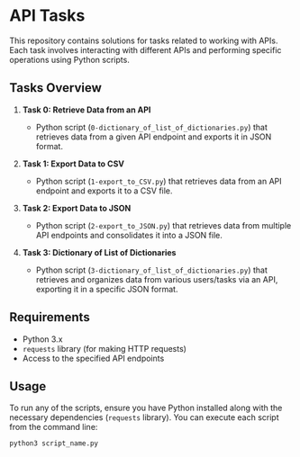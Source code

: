 # API Tasks

This repository contains solutions for tasks related to working with APIs. Each task involves interacting with different APIs and performing specific operations using Python scripts.

## Tasks Overview

1. **Task 0: Retrieve Data from an API**
   - Python script (`0-dictionary_of_list_of_dictionaries.py`) that retrieves data from a given API endpoint and exports it in JSON format.

2. **Task 1: Export Data to CSV**
   - Python script (`1-export_to_CSV.py`) that retrieves data from an API endpoint and exports it to a CSV file.

3. **Task 2: Export Data to JSON**
   - Python script (`2-export_to_JSON.py`) that retrieves data from multiple API endpoints and consolidates it into a JSON file.

4. **Task 3: Dictionary of List of Dictionaries**
   - Python script (`3-dictionary_of_list_of_dictionaries.py`) that retrieves and organizes data from various users/tasks via an API, exporting it in a specific JSON format.

## Requirements

- Python 3.x
- `requests` library (for making HTTP requests)
- Access to the specified API endpoints

## Usage

To run any of the scripts, ensure you have Python installed along with the necessary dependencies (`requests` library). You can execute each script from the command line:

```bash
python3 script_name.py

